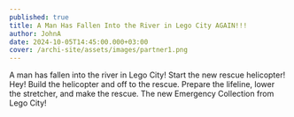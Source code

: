 ```yaml
---
published: true
title: A Man Has Fallen Into the River in Lego City AGAIN!!!
author: JohnA
date: 2024-10-05T14:45:00.000+03:00
cover: /archi-site/assets/images/partner1.png
---
```

A man has fallen into the river in Lego City! Start the new rescue helicopter! Hey! Build the helicopter and off to the rescue. Prepare the lifeline, lower the stretcher, and make the rescue. The new Emergency Collection from Lego City!
